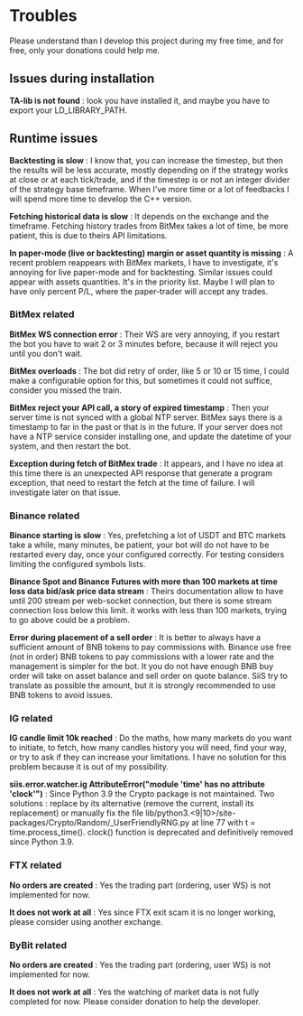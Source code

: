# Troubles #

Please understand than I develop this project during my free time, and for free, only your donations could help me.

## Issues during installation ##

**TA-lib is not found** : look you have installed it, and maybe you have to export your LD_LIBRARY_PATH.

## Runtime issues ##

**Backtesting is slow** : I know that, you can increase the timestep, but then the results will be less accurate, mostly depending on
if the strategy works at close or at each tick/trade, and if the timestep is or not an integer divider of the strategy base timeframe.
When I've more time or a lot of feedbacks I will spend more time to develop the C++ version.

**Fetching historical data is slow** : It depends on the exchange and the timeframe. Fetching history trades from BitMex takes a lot of time,
be more patient, this is due to theirs API limitations.

**In paper-mode (live or backtesting) margin or asset quantity is missing** : A recent problem reappears with BitMex markets, I have to investigate,
it's annoying for live paper-mode and for backtesting. Similar issues could appear with assets quantities. It's in the priority list.
Maybe I will plan to have only percent P/L, where the paper-trader will accept any trades.

### BitMex related ###

**BitMex WS connection error** : Their WS are very annoying, if you restart the bot you have to wait 2 or 3 minutes before, because it
will reject you until you don't wait.

**BitMex overloads** : The bot did retry of order, like 5 or 10 or 15 time, I could make a configurable option for this, but sometimes
it could not suffice, consider you missed the train.

**BitMex reject your API call, a story of expired timestamp** : Then your server time is not synced with a global NTP server. BitMex says
there is a timestamp to far in the past or that is in the future. If your server does not have a NTP service consider installing one,
and update the datetime of your system, and then restart the bot.

**Exception during fetch of BitMex trade** : It appears, and I have no idea at this time there is an unexpected API response that generate a program
exception, that need to restart the fetch at the time of failure. I will investigate later on that issue. 

### Binance related ###

**Binance starting is slow** : Yes, prefetching a lot of USDT and BTC markets take a while, many minutes, be patient, your bot
will do not have to be restarted every day, once your configured correctly. For testing considers limiting the configured symbols lists.

**Binance Spot and Binance Futures with more than 100 markets at time loss data bid/ask price data stream** : Theirs documentation 
allow to have until 200 stream per web-socket connection, but there is some stream connection loss below this limit. 
it works with less than 100 markets, trying to go above could be a problem.

**Error during placement of a sell order** : It is better to always have a sufficient amount of BNB tokens to pay commissions with. 
Binance use free (not in order) BNB tokens to pay commissions with a lower rate and the management is simpler for the bot.
It you do not have enough BNB buy order will take on asset balance and sell order on quote balance. SiiS try to translate 
as possible the amount, but it is strongly recommended to use BNB tokens to avoid issues.

### IG related ###

**IG candle limit 10k reached** : Do the maths, how many markets do you want to initiate, to fetch, how many candles history you will need,
find your way, or try to ask if they can increase your limitations. I have no solution for this problem because it is out of my possibility.

**siis.error.watcher.ig AttributeError("module 'time' has no attribute 'clock'")** : Since Python 3.9 the Crypto package is not maintained. 
Two solutions : replace by its alternative (remove the current, install its replacement) or manually fix the file lib/python3.<9|10>/site-packages/Crypto/Random/_UserFriendlyRNG.py
at line 77 with t = time.process_time(). clock() function is deprecated and definitively removed since Python 3.9.

### FTX related ###

**No orders are created** : Yes the trading part (ordering, user WS) is not implemented for now.

**It does not work at all** : Yes since FTX exit scam it is no longer working, please consider using another exchange.

### ByBit related ###

**No orders are created** : Yes the trading part (ordering, user WS) is not implemented for now.

**It does not work at all** : Yes the watching of market data is not fully completed for now. Please consider donation to help the developer.
